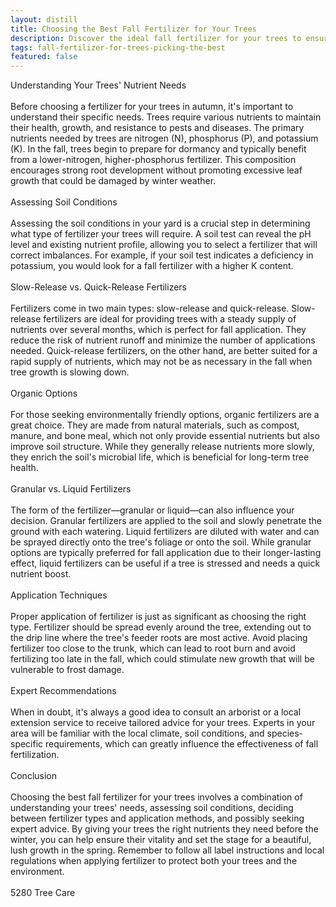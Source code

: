 ```yaml
---
layout: distill
title: Choosing the Best Fall Fertilizer for Your Trees
description: Discover the ideal fall fertilizer for your trees to ensure vibrant growth and robust health through the changing seasons.
tags: fall-fertilizer-for-trees-picking-the-best
featured: false
---
```


Understanding Your Trees' Nutrient Needs<br /><br />Before choosing a fertilizer for your trees in autumn, it's important to understand their specific needs. Trees require various nutrients to maintain their health, growth, and resistance to pests and diseases. The primary nutrients needed by trees are nitrogen (N), phosphorus (P), and potassium (K). In the fall, trees begin to prepare for dormancy and typically benefit from a lower-nitrogen, higher-phosphorus fertilizer. This composition encourages strong root development without promoting excessive leaf growth that could be damaged by winter weather.<br /><br />Assessing Soil Conditions<br /><br />Assessing the soil conditions in your yard is a crucial step in determining what type of fertilizer your trees will require. A soil test can reveal the pH level and existing nutrient profile, allowing you to select a fertilizer that will correct imbalances. For example, if your soil test indicates a deficiency in potassium, you would look for a fall fertilizer with a higher K content.<br /><br />Slow-Release vs. Quick-Release Fertilizers<br /><br />Fertilizers come in two main types: slow-release and quick-release. Slow-release fertilizers are ideal for providing trees with a steady supply of nutrients over several months, which is perfect for fall application. They reduce the risk of nutrient runoff and minimize the number of applications needed. Quick-release fertilizers, on the other hand, are better suited for a rapid supply of nutrients, which may not be as necessary in the fall when tree growth is slowing down.<br /><br />Organic Options<br /><br />For those seeking environmentally friendly options, organic fertilizers are a great choice. They are made from natural materials, such as compost, manure, and bone meal, which not only provide essential nutrients but also improve soil structure. While they generally release nutrients more slowly, they enrich the soil's microbial life, which is beneficial for long-term tree health.<br /><br />Granular vs. Liquid Fertilizers<br /><br />The form of the fertilizer—granular or liquid—can also influence your decision. Granular fertilizers are applied to the soil and slowly penetrate the ground with each watering. Liquid fertilizers are diluted with water and can be sprayed directly onto the tree's foliage or onto the soil. While granular options are typically preferred for fall application due to their longer-lasting effect, liquid fertilizers can be useful if a tree is stressed and needs a quick nutrient boost.<br /><br />Application Techniques<br /><br />Proper application of fertilizer is just as significant as choosing the right type. Fertilizer should be spread evenly around the tree, extending out to the drip line where the tree's feeder roots are most active. Avoid placing fertilizer too close to the trunk, which can lead to root burn and avoid fertilizing too late in the fall, which could stimulate new growth that will be vulnerable to frost damage.<br /><br />Expert Recommendations<br /><br />When in doubt, it's always a good idea to consult an arborist or a local extension service to receive tailored advice for your trees. Experts in your area will be familiar with the local climate, soil conditions, and species-specific requirements, which can greatly influence the effectiveness of fall fertilization.<br /><br />Conclusion<br /><br />Choosing the best fall fertilizer for your trees involves a combination of understanding your trees' needs, assessing soil conditions, deciding between fertilizer types and application methods, and possibly seeking expert advice. By giving your trees the right nutrients they need before the winter, you can help ensure their vitality and set the stage for a beautiful, lush growth in the spring. Remember to follow all label instructions and local regulations when applying fertilizer to protect both your trees and the environment.<br /><br />5280 Tree Care
